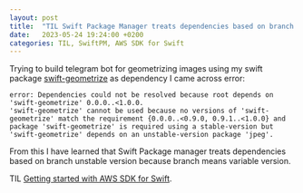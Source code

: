 ```yaml
---
layout: post
title:  "TIL Swift Package Manager treats dependencies based on branch as unstable"
date:   2023-05-24 19:24:00 +0200
categories: TIL, SwiftPM, AWS SDK for Swift
---
```

Trying to build telegram bot for geometrizing images using my swift package [swift-geometrize](https://github.com/valeriyvan/swift-geometrize) as dependency I came across error:
```
error: Dependencies could not be resolved because root depends on 'swift-geometrize' 0.0.0..<1.0.0.
'swift-geometrize' cannot be used because no versions of 'swift-geometrize' match the requirement {0.0.0..<0.9.0, 0.9.1..<1.0.0} and package 'swift-geometrize' is required using a stable-version but 'swift-geometrize' depends on an unstable-version package 'jpeg'.
```

From this I have learned that Swift Package manager treats dependencies based on branch unstable version because branch means variable version.

TIL [Getting started with AWS SDK for Swift](https://docs.aws.amazon.com/sdk-for-swift/latest/developer-guide/getting-started.html#building-and-running-an-spm-project).

